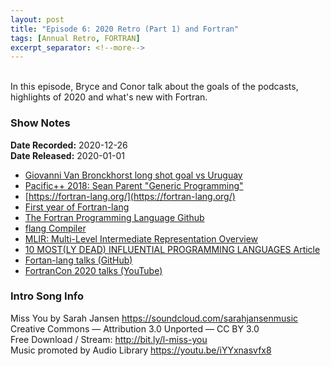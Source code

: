 ```yaml
---
layout: post
title: "Episode 6: 2020 Retro (Part 1) and Fortran"
tags: [Annual Retro, FORTRAN]
excerpt_separator: <!--more-->
---
```


<div id="buzzsprout-player-7090429"></div>
<script src="https://www.buzzsprout.com/1501960/7090429-episode-6-2020-retro-part-1-and-fortran.js?container_id=buzzsprout-player-7090429&player=small" type="text/javascript" charset="utf-8"></script>

<br>In this episode, Bryce and Conor talk about the goals of the podcasts, highlights of 2020 and what's new with Fortran.

<!--more-->

### Show Notes

**Date Recorded:** 2020-12-26 <br>
**Date Released:** 2020-01-01

* [Giovanni Van Bronckhorst long shot goal vs Uruguay](https://www.youtube.com/watch?v=xWnz8IeoHrM)
* [Pacific++ 2018: Sean Parent "Generic Programming"](https://www.youtube.com/watch?v=iwJpxWHuZQY)
* [https://fortran-lang.org/](https://fortran-lang.org/)
* [First year of Fortran-lang](https://medium.com/modern-fortran/first-year-of-fortran-lang-d8796bfa0067)
* [The Fortran Programming Language Github](https://github.com/fortran-lang)
* [flang Compiler](https://github.com/flang-compiler/flang)
* [MLIR: Multi-Level Intermediate Representation Overview](https://mlir.llvm.org/)
* [10 MOST(LY DEAD) INFLUENTIAL PROGRAMMING LANGUAGES Article](https://www.hillelwayne.com/post/influential-dead-languages/)
* [Fortan-lang talks (GitHub)](https://github.com/fortran-lang/talks)
* [FortranCon 2020 talks (YouTube)](https://www.youtube.com/playlist?list=PLeKbr7eYHjt77h90hDVC-vGzrWmvDhCAf)

### Intro Song Info

Miss You by Sarah Jansen https://soundcloud.com/sarahjansenmusic<br>
Creative Commons — Attribution 3.0 Unported — CC BY 3.0<br>
Free Download / Stream: http://bit.ly/l-miss-you<br>
Music promoted by Audio Library https://youtu.be/iYYxnasvfx8<br>
